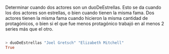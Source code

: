 Determinar cuando dos actores son un duoDeEstrellas. Esto se da cuando los dos actores son estrellas, o bien cuando tienen la misma fama. Dos actores tienen la misma fama cuando hicieron la misma cantidad de protagónicos, o bien si el que fue menos protagónico trabajó en al menos 2 series más que el otro.

```haskell

> duoDeEstrellas "Joel Gretsch" "Elizabeth Mitchell"
True

```